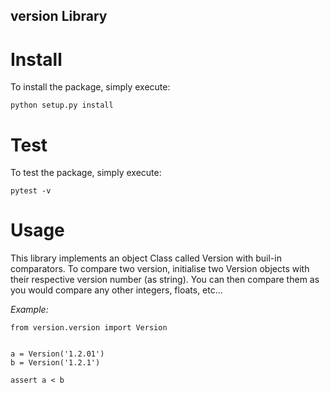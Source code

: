 ## version Library

# Install 

To install the package, simply execute:

`python setup.py install`

# Test

To test the package, simply execute:

`pytest -v`

# Usage

This library implements an object Class called Version with buil-in comparators.
To compare two version, initialise two Version objects with their respective version number (as string).
You can then compare them as you would compare any other integers, floats, etc...

*Example:*

~~~~
from version.version import Version


a = Version('1.2.01')
b = Version('1.2.1')

assert a < b
~~~~
 
